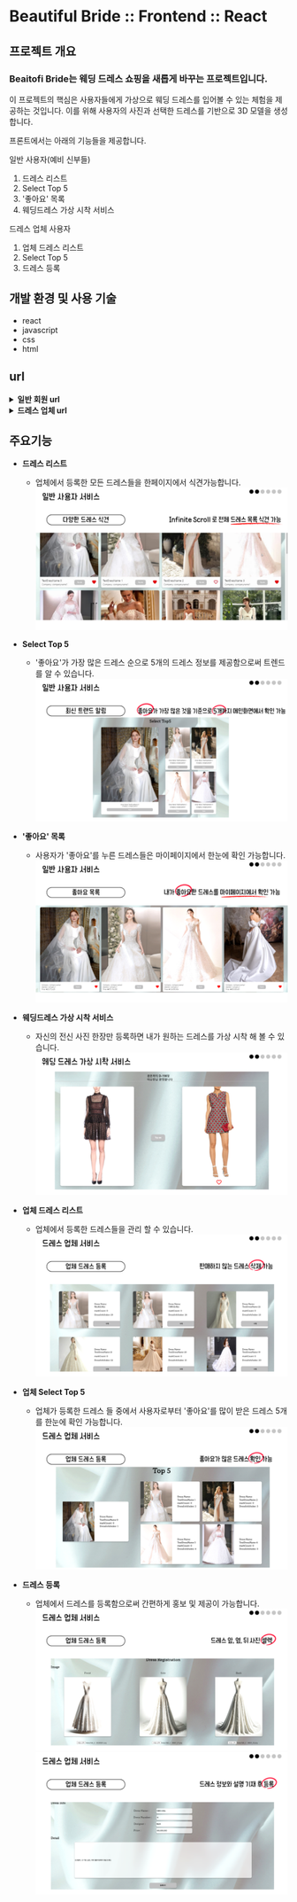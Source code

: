 # Beautiful Bride :: Frontend :: React
## 프로젝트 개요
### Beaitofi Bride는 웨딩 드레스 쇼핑을 새롭게 바꾸는 프로젝트입니다.
이 프로젝트의 핵심은 사용자들에게 가상으로 웨딩 드레스를 입어볼 수 있는 체험을 제공하는 것입니다. 
이를 위해 사용자의 사진과 선택한 드레스를 기반으로 3D 모델을 생성합니다.

프론트에서는 아래의 기능들을 제공합니다.

일반 사용자(예비 신부들)
  1. 드레스 리스트
  2. Select Top 5
  3. '좋아요' 목록
  4. 웨딩드레스 가상 시착 서비스

드레스 업체 사용자
  1. 업체 드레스 리스트
  2. Select Top 5
  3. 드레스 등록
 
## 개발 환경 및 사용 기술
* react
* javascript
* css
* html

## url
<details>
  <summary><b>일반 회원 url</b></summary>
  <div markdown="1">
    <ul>
      <li>Beautiful Bride Main 화면(Select Top 5)</li>
      <li>"/"</li>
      <img  width=70%>
      <li>회원 마이페이지('좋아요'리스트 확인 가능)</li>
      <li>"/mypage"</li>
      <img  width=70%>
      <li>전체 드레스 리스트</li>
      <li>"/dresslist"</li>
      <img  width=70%>
      <li>웨딩드레스 가상 시착 화면(Try on)</li>
      <li>"/tryon"</li>
      <img  width=70%>
    </ul>
  </div>
</details>

<details>
  <summary><b>드레스 업체 url</b></summary>
  <div markdown="1">
    <ul>
      <li>드레스 업체 페이지(Select Top 5 / 정보 수정 가능/ 최신 올린 드레스 및 총 드레스 수량 확인 가능)</li>
      <li>"/company"</li>
      <img  width=70%>
      <li>드레스 등록(앞,옆,뒤 사진 3개, 정보들 등록)</li>
      <li>"/companydress"</li>
      <img  width=70%>
      <li>업체 전체 드레스 리스트(정보 확인 및 삭제로 관리 가능)</li>
      <li>"/companylist"</li>
      <img  width=70%>
    </ul>
  </div>
</details>

## 주요기능

- **드레스 리스트**
  - 업체에서 등록한 모든 드레스들을 한페이지에서 식견가능합니다.
  ![대체](https://github.com/BeatifulBride/ForntEnd/blob/main/18.png?raw=true)  

- **Select Top 5**
  - '좋아요'가 가장 많은 드레스 순으로 5개의 드레스 정보를 제공함으로써 트렌드를 알 수 있습니다.
  ![대체](https://github.com/BeatifulBride/ForntEnd/blob/main/20.png?raw=true)

- **'좋아요' 목록**
  - 사용자가 '좋아요'를 누른 드레스들은 마이페이지에서 한눈에 확인 가능합니다.
  ![대체](https://github.com/BeatifulBride/ForntEnd/blob/main/19.png?raw=true)

- **웨딩드레스 가상 시착 서비스**
    - 자신의 전신 사진 한장만 등록하면 내가 원하는 드레스를 가상 시착 해 볼 수 있습니다.
    ![대체](https://github.com/BeatifulBride/ForntEnd/blob/main/21.png?raw=true)
 
- **업체 드레스 리스트**
    - 업체에서 등록한 드레스들을 관리 할 수 있습니다.
    ![대체](https://github.com/BeatifulBride/ForntEnd/blob/main/16.png?raw=true)
  
- **업체 Select Top 5**
    - 업체가 등록한 드레스 들 중에서 사용자로부터 '좋아요'를 많이 받은 드레스 5개를 한눈에 확인 가능합니다.
    ![대체](https://github.com/BeatifulBride/ForntEnd/blob/main/17.png?raw=true)
 
- **드레스 등록**
    - 업체에서 드레스를 등록함으로써 간편하게 홍보 및 제공이 가능합니다.
    ![대체](https://github.com/BeatifulBride/ForntEnd/blob/main/14.png?raw=true)
    ![대체](https://github.com/BeatifulBride/ForntEnd/blob/main/15.png?raw=true)
